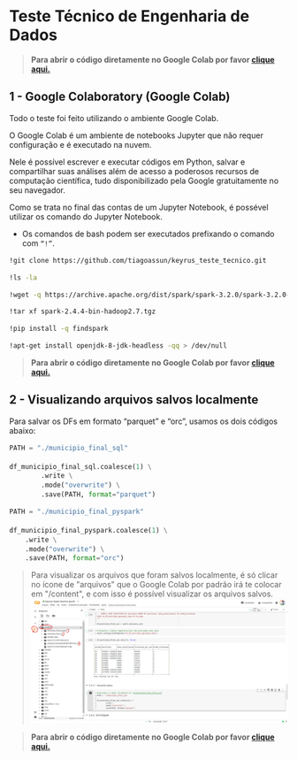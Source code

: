 # Teste Técnico de Engenharia de Dados

> **Para abrir o código diretamente no Google Colab por favor [clique aqui.](https://colab.research.google.com/drive/1iBnnlAClXzsmKvoeLDMeVwX8AY-DgW7r?usp=sharing)**

## 1 - Google Colaboratory (Google Colab)
Todo o teste foi feito utilizando o ambiente Google Colab. 

O Google Colab é um ambiente de notebooks Jupyter que não requer configuração e é executado na nuvem. 

Nele é possível escrever e executar códigos em Python, salvar e compartilhar suas análises além de acesso a poderosos recursos de computação científica, tudo disponibilizado pela Google gratuitamente no seu navegador.

Como se trata no final das contas de um Jupyter Notebook, é possével utilizar os comando do Jupyter Notebook.

* Os comandos de bash podem ser executados prefixando o comando com ```“!”```.

```bash
!git clone https://github.com/tiagoassun/keyrus_teste_tecnico.git
```

~~~bash
!ls -la
~~~

~~~bash
!wget -q https://archive.apache.org/dist/spark/spark-3.2.0/spark-3.2.0-bin-hadoop3.2.tgz
~~~

~~~bash
!tar xf spark-2.4.4-bin-hadoop2.7.tgz
~~~

~~~bash
!pip install -q findspark
~~~

~~~bash
!apt-get install openjdk-8-jdk-headless -qq > /dev/null
~~~


> **Para abrir o código diretamente no Google Colab por favor [clique aqui.](https://colab.research.google.com/drive/1iBnnlAClXzsmKvoeLDMeVwX8AY-DgW7r?usp=sharing)**



## 2 - Visualizando arquivos salvos localmente

Para salvar os DFs em formato “parquet” e “orc”, usamos os dois códigos abaixo:

~~~python
PATH = "./municipio_final_sql"

df_municipio_final_sql.coalesce(1) \
        .write \
        .mode("overwrite") \
        .save(PATH, format="parquet")
~~~

~~~python
PATH = "./municipio_final_pyspark"

df_municipio_final_pyspark.coalesce(1) \
    .write \
    .mode("overwrite") \
    .save(PATH, format="orc")
~~~

> Para visualizar os arquivos que foram salvos localmente, é só clicar no ícone de "arquivos" que o Google Colab por padrão irá te colocar em "/content", e com isso é possível visualizar os arquivos salvos.
![1](https://raw.githubusercontent.com/tiagoassun/keyrus_teste_tecnico/main/images-readme/1.png)



> **Para abrir o código diretamente no Google Colab por favor [clique aqui.](hhttps://colab.research.google.com/drive/1iBnnlAClXzsmKvoeLDMeVwX8AY-DgW7r?usp=sharing)**
